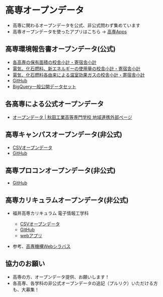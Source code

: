 # 高専オープンデータ

- 高専に関わるオープンデータを公式、非公式問わず集めています
- 高専オープンデータを使ったアプリはこちら → [高専Apps](https://github.com/codeforkosen/kosen-apps/)

## 高専環境報告書オープンデータ(公式)

- [各高専の保有面積の校舎小計・寄宿舎小計](https://codeforkosen.github.io/kosen-opendata/data/kiko/kankyo2020/kankyo2020_facilityarea.csv)
- [電気、化石燃料、新エネルギーの使用量の校舎小計・寄宿舎小計](https://codeforkosen.github.io/kosen-opendata/data/kiko/kankyo2020/kankyo2020_energyinput.csv)
- [電気、化石燃料各由来による温室効果ガスの校舎小計・寄宿舎小計](https://codeforkosen.github.io/kosen-opendata/data/kiko/kankyo2020/kankyo2020_co2.csv)
- [GitHub](https://github.com/codeforkosen/kosen-opendata/tree/main/data/kiko/kankyo2020)
- [BigQuery一般公開データセット](https://console.cloud.google.com/bigquery?project=kosen-opendata&ws=&p=kosen-opendata&d=kankyo2020&page=dataset)

## 各高専による公式オープンデータ

- [オープンデータ | 秋田工業高等専門学校 地域連携外部ページ](http://akita-nct.coop-edu.jp/opendata)

## 高専キャンパスオープンデータ(非公式)

- [CSVオープンデータ](https://codeforkosen.github.io/kosen-opendata/data/kosen_campus.csv)
- [GitHub](https://github.com/codeforkosen/kosen-opendata/blob/main/data/kosen_campus.csv)

## 高専プロコンオープンデータ(非公式)

- [GitHub](https://github.com/codeforkosen/kosen-opendata/tree/main/data/procon/)

## 高専カリキュラムオープンデータ(非公式)

- 福井高専カリキュラム 電子情報工学科
    - [CSVオープンデータ](https://codeforkosen.github.io/kosen-opendata/data/fukui/fukui-kosen-subject.csv)
    - [GitHub](https://github.com/codeforkosen/data/fukui/)
    - [webアプリ](https://codeforkosen.github.io/kosen-apps/fukui-all.html)

- 参考、[高専機構Webシラバス](https://syllabus.kosen-k.go.jp/Pages/PublicSchools?lang=ja)

## 協力のお願い

- 高専の方、オープンデータ提供、お願いします！
- 各高専、各学科の非公式オープンデータの追記（プルリク）いただける方も、大募集！
